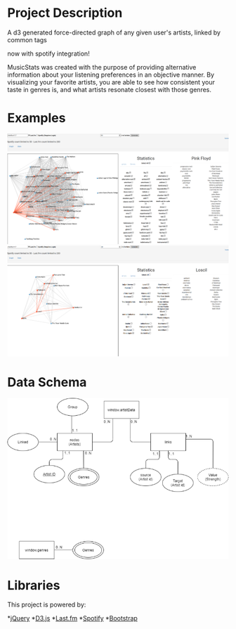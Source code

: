 # Project Description
A d3 generated force-directed graph of any given user's artists, linked by common tags

now with spotify integration!

MusicStats was created with the purpose of providing alternative information about your listening preferences in an objective manner. By visualizing your favorite artists, you are able to see how consistent your taste in genres is, and what artists resonate closest with those genres.

# Examples

<img alt="Screenshot 50 Artists" src="images/screenshot.png">

<img alt="Screenshot 30 Artists" src="images/screenshot2.png">


# Data Schema
<img alt="Data Schema" src="images/Data Schema.png">

# Libraries

This project is powered by:

*[jQuery](https://jquery.com/)
*[D3.js](https://d3js.org/)
*[Last.fm](https://www.last.fm/api)
*[Spotify](https://developer.spotify.com/documentation/web-api/quick-start/)
*[Bootstrap](https://getbootstrap.com/)